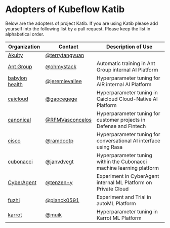 # Adopters of Kubeflow Katib

Below are the adopters of project Katib. If you are using Katib
please add yourself into the following list by a pull request.
Please keep the list in alphabetical order.

| Organization                                     | Contact                                              | Description of Use                                                   |
|--------------------------------------------------|------------------------------------------------------|----------------------------------------------------------------------|
| [Akuity](https://akuity.io/)                     | [@terrytangyuan](https://github.com/terrytangyuan)   |                                                                      |
| [Ant Group](https://www.antgroup.com/)           | [@ohmystack](https://github.com/ohmystack)           | Automatic training in Ant Group internal AI Platform                 |
| [babylon health](https://www.babylonhealth.com/) | [@jeremievallee](https://github.com/jeremievallee)   | Hyperparameter tuning for AIR internal AI Platform                   |
| [caicloud](https://caicloud.io/)                 | [@gaocegege](https://github.com/gaocegege)           | Hyperparameter tuning in Caicloud Cloud-Native AI Platform           |
| [canonical](https://ubuntu.com/)                 | [@RFMVasconcelos](https://github.com/rfmvasconcelos) | Hyperparameter tuning for customer projects in Defense and Fintech   |
| [cisco](https://cisco.com/)                      | [@ramdootp](https://github.com/ramdootp)             | Hyperparameter tuning for conversational AI interface using Rasa     |
| [cubonacci](https://www.cubonacci.com)           | [@janvdvegt](https://github.com/janvdvegt)           | Hyperparameter tuning within the Cubonacci machine learning platform |
| [CyberAgent](https://www.cyberagent.co.jp/en/)   | [@tenzen-y](https://github.com/tenzen-y)             | Experiment in CyberAgent internal ML Platform on Private Cloud       |
| [fuzhi](http://www.fuzhi.ai/)                    | [@planck0591](https://github.com/planck0591)         | Experiment and Trial in autoML Platform                              |
| [karrot](https://uk.karrotmarket.com/)           | [@muik](https://github.com/muik)                     | Hyperparameter tuning in Karrot ML Platform                          |
